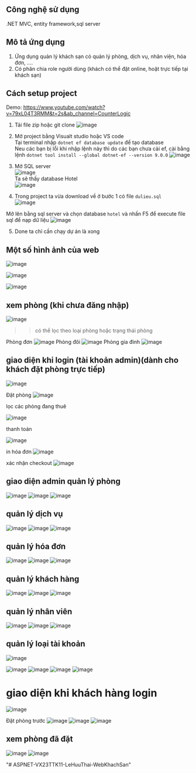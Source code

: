 ## Công nghệ sử dụng
.NET MVC, entity framework,sql server

## Mô tả ứng dụng 
1. Ứng dụng quản lý khách sạn có quản lý phòng, dịch vụ, nhân viện, hóa đơn, ....
2. Có phân chia role người dùng (khách có thể đặt online, hoặt trực tiếp tại khách sạn)

## Cách setup project
Demo: https://www.youtube.com/watch?v=79xL04T3RMM&t=2s&ab_channel=CounterLogic
1. Tải file zip hoặc git clone 
![image](https://github.com/user-attachments/assets/0edbb1a6-6e36-4152-9030-a08170749a79)

2. Mở project bằng Visualt studio hoặc VS code <br>
Tại terminal nhập ```dotnet ef database update``` để tạo database <br>
Neu các bạn bị lỗi khi nhập lệnh này thì do các bạn chưa cài ef, cài bằng lệnh ```dotnet tool install --global dotnet-ef --version 9.0.0```
![image](https://github.com/user-attachments/assets/ba03b54c-cbea-499d-a767-c757b340a66d)

3. Mở SQL server <br>
   ![image](https://github.com/user-attachments/assets/b54a217f-2da5-435b-992f-27f66412054f)
   <br>
 Ta sẽ thấy database Hotel <br>
![image](https://github.com/user-attachments/assets/ecd29dd2-0a8d-489b-9755-fd98626256d0)

4. Trong project ta vừa download về ở bước 1 có file ```dulieu.sql``` <br>
![image](https://github.com/user-attachments/assets/085fea68-e470-4ed6-91f4-90773b70de80)

Mở lên bằng sql server và chọn database ```hotel``` và nhấn F5 để execute file sql để nạp dữ liệu
![image](https://github.com/user-attachments/assets/ae10984d-3c32-452b-b1f4-9ac5fdce3fb2)

5. Done ta chỉ cần chạy dự án là xong





## Một số hình ảnh của web
![image](https://github.com/user-attachments/assets/c2a8b47e-6a6e-4c2c-b040-4f1f532dea15)

![image](https://github.com/user-attachments/assets/2c643b68-e0a6-42b4-ad85-8cd7bb394c7d)

![image](https://github.com/user-attachments/assets/97dfad30-7a7e-4b84-8222-81e26cd5dce1)

## xem phòng (khi chưa đăng nhập)
![image](https://github.com/user-attachments/assets/4fe94605-2fc7-4696-a4fd-9e4fc1d1b1a3)
>> có thể lọc theo loại phòng hoặc trạng thái phòng

Phòng đơn
![image](https://github.com/user-attachments/assets/6b4baad3-4e4f-41a7-bf16-cd2a56a3663f)
Phòng đôi
![image](https://github.com/user-attachments/assets/6ba958d8-a500-4dd4-a5b4-af038325e6e7)
Phòng gia đình
![image](https://github.com/user-attachments/assets/e811d894-fb33-4096-8a68-a3f9e02a9d8d)


## giao diện khi login (tài khoản admin)(dành cho khách đặt phòng trực tiếp)

![image](https://github.com/user-attachments/assets/bfd5b1da-003c-4c66-9a0f-c9c0ad23d2eb)

Đặt phòng
![image](https://github.com/user-attachments/assets/de6ce2f0-56f6-448c-915b-94a77b8479d0)

lọc các phòng đang thuê

![image](https://github.com/user-attachments/assets/201d5a71-5e85-4f3d-83c1-eaf626d62882)

thanh toán

![image](https://github.com/user-attachments/assets/7949dbe3-cef8-4686-a495-90a2828b0156)

in hóa đơn
![image](https://github.com/user-attachments/assets/3fd8b401-9cd8-4524-9be2-021449567362)

xác nhận checkout 
![image](https://github.com/user-attachments/assets/6ddf5377-176c-4c7e-912b-2b98b4f99f4d)

## giao diện admin quản lý phòng
![image](https://github.com/user-attachments/assets/63b1af18-760f-4cb8-adb3-70c0dcbdd32f)
![image](https://github.com/user-attachments/assets/3df42955-3fdb-43be-b143-3153f668557b)
![image](https://github.com/user-attachments/assets/bf04d5c2-1806-4ab1-91c1-125b3e05a36d)


## quản lý dịch vụ
![image](https://github.com/user-attachments/assets/85c0438b-29c5-438c-bdf3-07b3d654c0d0)
![image](https://github.com/user-attachments/assets/4f8e4ef8-6bcf-4a47-aae6-f5268a8e8358)
![image](https://github.com/user-attachments/assets/6ef76a8f-206d-42b8-a869-b01c84450089)


## quản lý hóa đơn
![image](https://github.com/user-attachments/assets/e423a4be-58ef-45ac-ae25-6f3123556e46)
![image](https://github.com/user-attachments/assets/9890e588-8a9a-424e-b492-42384bdd93d1)
![image](https://github.com/user-attachments/assets/5cc36533-cfb3-47c1-9acb-0afcfd8b6590)



## quản lý khách hàng

![image](https://github.com/user-attachments/assets/6d0e582f-d05e-466a-8fd6-a184b1b86544)
![image](https://github.com/user-attachments/assets/e1a1f1ed-6967-4073-acec-0756102e8574)
![image](https://github.com/user-attachments/assets/49a09efe-a6b9-4e36-9162-2b24a9415984)



## quản lý nhân viên
![image](https://github.com/user-attachments/assets/13710251-9047-4c6d-a386-ae94432c04c9)
![image](https://github.com/user-attachments/assets/530f127f-f2e7-4993-a64a-fd2f310703d8)
![image](https://github.com/user-attachments/assets/371e1fc5-2235-4546-86e8-4b24e76a8b91)



## quản lý loại tài khoản
![image](https://github.com/user-attachments/assets/417f06f9-4140-4df6-b701-2740d68b82c1)

![image](https://github.com/user-attachments/assets/0e439748-3673-45e1-a541-a9399c1ed3fe)
![image](https://github.com/user-attachments/assets/3e0e6bea-a0db-4797-a9a4-54bf1df2fb68)
![image](https://github.com/user-attachments/assets/3990da22-4344-4b41-b1a1-a881c5ed9131)
![image](https://github.com/user-attachments/assets/43366e84-c2be-4c73-b6b8-f285726d8250)

# giao diện khi khách hàng login

![image](https://github.com/user-attachments/assets/502d0aaa-c792-4d68-9ead-8812c6553e05)

Đặt phòng trước
![image](https://github.com/user-attachments/assets/3d2ef487-f7b8-4eaf-b716-f3fdb1348d91)
![image](https://github.com/user-attachments/assets/ea8ca145-6efd-480d-b95c-7ed565215bd4)
![image](https://github.com/user-attachments/assets/2e4bd20f-f0ca-423a-9bd0-e955af223981)

## xem phòng đã đặt
![image](https://github.com/user-attachments/assets/9b3619a0-4bae-4bb4-ab49-c4f343106000)
![image](https://github.com/user-attachments/assets/7fd092f1-7d89-4a31-9e64-43c80660ec4f)































"# ASPNET-VX23TTK11-LeHuuThai-WebKhachSan" 
